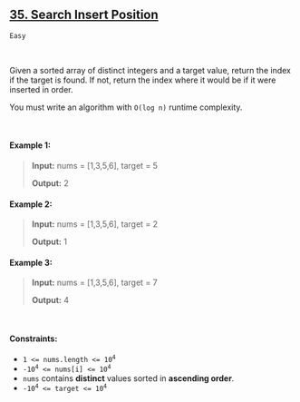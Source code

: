 ## [35. Search Insert Position](https://leetcode.com/problems/search-insert-position/)

<code>Easy</code>

<br>

Given a sorted array of distinct integers and a target value, return the index if the target is found. If not, return the index where it would be if it were inserted in order.

You must write an algorithm with <code>O(log n)</code> runtime complexity.

<br>

#### Example 1:

> __Input:__ nums = [1,3,5,6], target = 5
> 
> __Output:__ 2  

#### Example 2:

> __Input:__ nums = [1,3,5,6], target = 2
>  
> __Output:__ 1  

#### Example 3:

> __Input:__ nums = [1,3,5,6], target = 7
> 
> __Output:__ 4  

<br>

#### Constraints:

- <code>1 <= nums.length <= 10<sup>4</sup></code>
- <code>-10<sup>4</sup> <= nums[i] <= 10<sup>4</sup></code>
- <code>nums</code> contains __distinct__ values sorted in __ascending order__.
- <code>-10<sup>4</sup> <= target <= 10<sup>4</sup></code>
